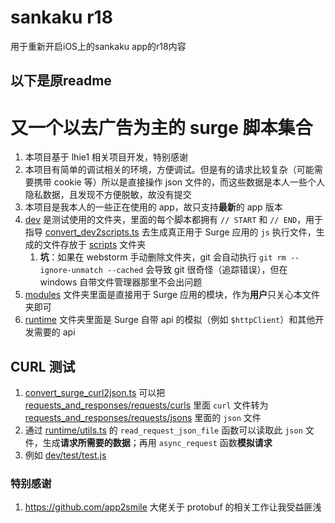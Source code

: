 # sankaku r18
用于重新开启iOS上的sankaku app的r18内容

## 以下是原readme
# 又一个以去广告为主的 surge 脚本集合  
1. 本项目基于 lhie1 相关项目开发，特别感谢  
2. 本项目有简单的调试相关的环境，方便调试。但是有的请求比较复杂（可能需要携带 cookie 等）所以是直接操作 json 文件的，而这些数据是本人一些个人隐私数据，且发现不方便脱敏，故没有提交  
3. 本项目是我本人的一些正在使用的 app，故只支持**最新**的 app 版本  
4. [dev](dev) 是测试使用的文件夹，里面的每个脚本都拥有 `// START` 和 `// END`，用于指导 [convert_dev2scripts.ts](convert_dev2scripts.ts) 去生成真正用于 Surge 应用的 `js` 执行文件，生成的文件存放于 [scripts](scripts) 文件夹
   1. **坑**：如果在 webstorm 手动删除文件夹，git 会自动执行 `git rm --ignore-unmatch --cached` 会导致 git 很奇怪（追踪错误），但在 windows 自带文件管理器那里不会出问题
5. [modules](modules) 文件夹里面是直接用于 Surge 应用的模块，作为**用户**只关心本文件夹即可 
6. [runtime](runtime) 文件夹里面是 Surge 自带 api 的模拟（例如 `$httpClient`）和其他开发需要的 api

   
## CURL 测试
1. [convert_surge_curl2json.ts](convert_surge_curl2json.ts) 可以把 [requests_and_responses/requests/curls](requests_and_responses/requests/curls) 里面 `curl` 文件转为 [requests_and_responses/requests/jsons](requests_and_responses/requests/jsons) 里面的 `json` 文件
1. 通过 [runtime/utils.ts](runtime/utils.ts) 的 `read_request_json_file` 函数可以读取此 `json` 文件，生成**请求所需要的数据**；再用 `async_request` 函数**模拟请求**
1. 例如 [dev/test/test.js](dev/test/test.js)

### 特别感谢
1. https://github.com/app2smile 大佬关于 protobuf 的相关工作让我受益匪浅
